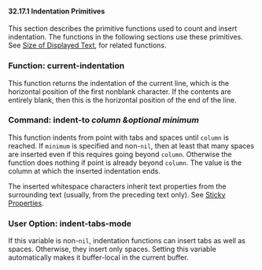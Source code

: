 

#### 32.17.1 Indentation Primitives

This section describes the primitive functions used to count and insert indentation. The functions in the following sections use these primitives. See [Size of Displayed Text](Size-of-Displayed-Text.html), for related functions.

### Function: **current-indentation**

This function returns the indentation of the current line, which is the horizontal position of the first nonblank character. If the contents are entirely blank, then this is the horizontal position of the end of the line.

### Command: **indent-to** *column \&optional minimum*

This function indents from point with tabs and spaces until `column` is reached. If `minimum` is specified and non-`nil`, then at least that many spaces are inserted even if this requires going beyond `column`. Otherwise the function does nothing if point is already beyond `column`. The value is the column at which the inserted indentation ends.

The inserted whitespace characters inherit text properties from the surrounding text (usually, from the preceding text only). See [Sticky Properties](Sticky-Properties.html).

### User Option: **indent-tabs-mode**

If this variable is non-`nil`, indentation functions can insert tabs as well as spaces. Otherwise, they insert only spaces. Setting this variable automatically makes it buffer-local in the current buffer.
